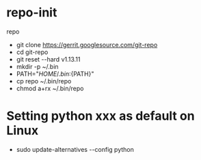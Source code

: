 # repo-init
repo
- git clone https://gerrit.googlesource.com/git-repo
- cd git-repo
- git reset --hard v1.13.11
- mkdir -p ~/.bin
- PATH="${HOME}/.bin:${PATH}"
- cp repo ~/.bin/repo
- chmod a+rx ~/.bin/repo

# Setting python xxx as default on Linux
- sudo update-alternatives --config python
